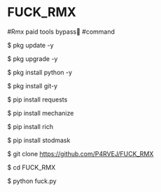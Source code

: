 # FUCK_RMX
#Rmx paid tools bypass🤟
#command

$ pkg update -y


$ pkg upgrade -y


$ pkg install python -y


$ pkg install git-y


$ pip install requests


$ pip install mechanize


$  pip install rich


$ pip install stodmask


$ git clone https://github.com/P4RVEJ/FUCK_RMX


$ cd FUCK_RMX


$ python fuck.py
